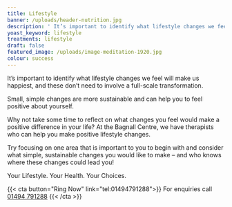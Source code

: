 ```yaml
---
title: Lifestyle
banner: /uploads/header-nutrition.jpg
description: ' It’s important to identify what lifestyle changes we feel will make us happiest, and these don’t need to involve a full-scale transformation.'
yoast_keyword: lifestyle
treatments: lifestyle
draft: false
featured_image: /uploads/image-meditation-1920.jpg
colour: success
---
```


It’s important to identify what lifestyle changes we feel will make us happiest, and these don’t need to involve a full-scale transformation.

Small, simple changes are more sustainable and can help you to feel positive about yourself. 

Why not take some time to reflect on what changes you feel would make a positive difference in your life? At the Bagnall Centre, we have therapists who can help you make positive lifestyle changes. 

Try focusing on one area that is important to you to begin with and consider what simple, sustainable changes you would like to make – and who knows where these changes could lead you!

Your Lifestyle. Your Health. Your Choices. 

{{< cta button="Ring Now" link="tel:01494791288">}}
For enquiries call [01494 791288](tel:01494791288)
{{< /cta >}}

